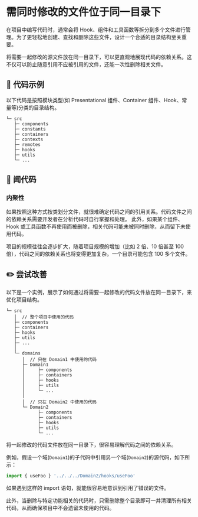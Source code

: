 # 需同时修改的文件位于同一目录下

<div style="margin-top: 16px">
<Badge type="info" text="内聚性" />
</div>

在项目中编写代码时，通常会将 Hook、组件和工具函数等拆分到多个文件进行管理。为了更轻松地创建、查找和删除这些文件，设计一个合适的目录结构至关重要。

将需要一起修改的源文件放在同一目录下，可以更直观地展现代码的依赖关系。这不仅可以防止随意引用不应被引用的文件，还能一次性删除相关文件。

## 📝 代码示例

以下代码是按照模块类型(如 Presentational 组件、Container 组件、Hook、常量等)分类的目录结构。

```text
└─ src
   ├─ components
   ├─ constants
   ├─ containers
   ├─ contexts
   ├─ remotes
   ├─ hooks
   ├─ utils
   └─ ...
```

## 👃 闻代码

### 内聚性

如果按照这种方式按类划分文件，就很难确定代码之间的引用关系。代码文件之间的依赖关系需要开发者在分析代码时自行掌握和处理。
此外，如果某个组件、Hook 或工具函数不再使用而被删除，相关代码可能未被同时删除，从而留下未使用代码。

项目的规模往往会逐步扩大，随着项目规模的增加（比如 2 倍、10 倍甚至 100 倍），代码之间的依赖关系也将变得更加复杂。一个目录可能包含 100 多个文件。

## ✏️ 尝试改善

以下是一个实例，展示了如何通过将需要一起修改的代码文件放在同一目录下，来优化项目结构。

```text
└─ src
   │  // 整个项目中使用的代码
   ├─ components
   ├─ containers
   ├─ hooks
   ├─ utils
   ├─ ...
   │
   └─ domains
      │  // 只在 Domain1 中使用的代码
      ├─ Domain1
      │     ├─ components
      │     ├─ containers
      │     ├─ hooks
      │     ├─ utils
      │     └─ ...
      │
      │  // 只在 Domain2 中使用的代码
      └─ Domain2
            ├─ components
            ├─ containers
            ├─ hooks
            ├─ utils
            └─ ...
```

将一起修改的代码文件放在同一目录下，很容易理解代码之间的依赖关系。

例如，假设一个域(`Domain1`)的子代码中引用另一个域(`Domain2`)的源代码，如下所示：

```typescript
import { useFoo } '../../../Domain2/hooks/useFoo'
```

如果遇到这样的 import 语句，就能很容易地意识到引用了错误的文件。

此外，当删除与特定功能相关的代码时，只需删除整个目录即可一并清理所有相关代码，从而确保项目中不会遗留未使用的代码。

